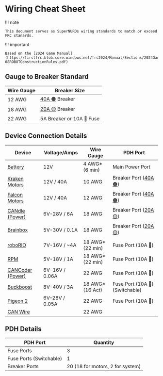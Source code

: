 # Wiring Cheat Sheet

!!! note

    This document serves as SuperNURDs wiring standards to match or exceed FRC stanards.

!!! important

    Based on the [2024 Game Manual](https://firstfrc.blob.core.windows.net/frc2024/Manual/Sections/2024GameManual-08ROBOTConstructionRules.pdf)

## Gauge to Breaker Standard

| Wire Gauge | Breaker Size |
| ---------- | ------------ |
| 12 AWG | [40A 🟠](https://www.revrobotics.com/rev-11-1863/) Breaker |
| 18 AWG | [20A 🟡](https://www.revrobotics.com/rev-11-1861/) Breaker |
| 22 AWG | 5A Breaker or 10A 🔴 Fuse |

## Device Connection Details

| Device                                                                                                                                                                                                                                                                                                                                                                                                                                                                                         | Voltage/Amps   | Wire Gauge        | PDH Port                                                       |
| ---------------------------------------------------------------------------------------------------------------------------------------------------------------------------------------------------------------------------------------------------------------------------------------------------------------------------------------------------------------------------------------------------------------------------------------------------------------------------------------------- | -------------- | ----------------- | -------------------------------------------------------------- |
| [Battery](https://www.andymark.com/products/mk-es17-12-12v-sla-battery-set-of-2?via=Z2lkOi8vYW5keW1hcmsvV29ya2FyZWE6Ok5hdmlnYXRpb246OlNlYXJjaFJlc3VsdHMvJTdCJTIyYnV0dG9uJTIyJTNBJTIyc2VhcmNoJTIyJTJDJTIycSUyMiUzQSUyMkJhdHRlcnklMjIlMkMlMjJ1dGY4JTIyJTNBJTIyJUUyJTlDJTkzJTIyJTdE)                                                                                                                                                                                                              | 12V            | 4 AWG* (6 min)   | Main Power Port                                                |
| [Kraken Motors](https://wcproducts.com/products/kraken)                                                                                                                                                                                                                                                                                                                                                                                                                                        | 12V / 40A      | 10 AWG            | Breaker Port ([40A 🟠](https://www.revrobotics.com/rev-11-1863/)) |
| [Falcon Motors](https://store.ctr-electronics.com/falcon-500-powered-by-talon-fx/)                                                                                                                                                                                                                                                                                                                                                                                                             | 12V / 40A      | 12 AWG            | Breaker Port ([40A 🟠](https://www.revrobotics.com/rev-11-1863/)) |
| [CANdle (Power)](https://store.ctr-electronics.com/candle/)                                                                                                                                                                                                                                                                                                                                                                                                                                    | 6V-28V / 6A    | 18 AWG            | Breaker Port ([20A 🟡](https://www.revrobotics.com/rev-11-1861/)) |
| [Brainbox](https://www.digikey.com/en/products/detail/brainboxes/SW-005/10707220?utm_adgroup=&utm_source=google&utm_medium=cpc&utm_campaign=PMax%20Shopping_Product_Low%20ROAS%20Categories&utm_term=&utm_content=&utm_id=go_cmp-20243063506_adg-_ad-__dev-c_ext-_prd-10707220_sig-CjwKCAiAgeeqBhBAEiwAoDDhn4cIbYoBl8Z6SP9xnkMEmNVM-WrD_xpfsFmYmj6y0Cb7H9kOBvuzMhoCeBUQAvD_BwE&gad_source=1&gclid=CjwKCAiAgeeqBhBAEiwAoDDhn4cIbYoBl8Z6SP9xnkMEmNVM-WrD_xpfsFmYmj6y0Cb7H9kOBvuzMhoCeBUQAvD_BwE) | 5V-30V / 0.1A  | 18 AWG            | Breaker Port ([20A 🟡](https://www.revrobotics.com/rev-11-1861/)) |
| [roboRIO](https://www.ni.com/docs/en-US/bundle/roborio-frc-specs/page/specs.html)                                                                                                                                                                                                                                                                                                                                                                                                              | 7V-16V / \~4A  | 18 AWG* (22 min) | Fuse Port (10A 🔴)                                                |
| [RPM](https://www.revrobotics.com/rev-11-1856/)                                                                                                                                                                                                                                                                                                                                                                                                                                                | 5V-18V / 1A    | 18 AWG* (22 min) | Fuse Port (10A 🔴)                                                |
| [CANCoder (Power)](https://store.ctr-electronics.com/cancoder/)                                                                                                                                                                                                                                                                                                                                                                                                                                | 6V-16V / 0.06A | 22 AWG            | Fuse Port (10A 🔴)                                                |
| [Buckboost](https://www.amazon.com/dp/B07YZBLCY5?ref_=cm_sw_r_mwn_dp_RTA53JTPWSH5JCAQQY3N&language=en-US&th=1)                                                                                                                                                                                                                                                                                                                                                                                 | 8V-40V / 3A    | 18 AWG* (16 Act)  | Fuse Port (10A 🔴) (Switchable)                                   |
| [Pigeon 2](https://store.ctr-electronics.com/pigeon-2/)                                                                                                                                                                                                                                                                                                                                                                                                                                        | 6V–28V / 0.05A | 22 AWG            | Fuse Port (10A 🔴)                                                |
| [CAN Wire](https://wcproducts.com/products/wire)                                                                                                                                                                                                                                                                                                                                                                                                                                               |                | 22 AWG            |                                                                |

## PDH Details

| PDH Port | Quantity |
| -------- | -------- |
| Fuse Ports | 3 |
| Fuse Ports (Switchable) | 1 |
| Breaker Ports | 20 (18 for motors, 2 for system) |

